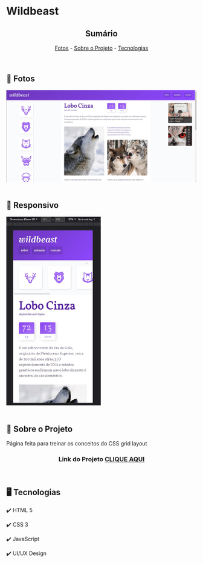 <h1> Wildbeast </h1>

<!-- LINKS -->
<div align="center">
 
 <h2> Sumário</h2>
 
 <a href="#fotos">Fotos</a> - 
  <a href="#sobre">Sobre o Projeto</a> - 
  <a href="#tec">Tecnologias</a>
</div>
<br>

<!-- FOTOS -->
<div id="fotos">
    <h2> 📸 Fotos </h2>
        <img src="./img/Wildbeast.jpg" alt="" style="width:750px">
        <br><br>
       
 <h2> 📱 Responsivo </h2>
    <img src="./img/responsivo.jpg" alt="" style="width:250px">
        <br><br>
</div>

<!-- SOBRE -->
<div id="sobre">
    <h2> 📝 Sobre o Projeto </h2> 
    <p> Página feita para treinar os conceitos do CSS grid layout </p>
 
 <h3 align="center">Link do Projeto <a href="https://lucasfrancobn.github.io/Wildbeast/">CLIQUE AQUI</a></h3>

</div>
<br>

<!-- TECNOLOGIAS -->
<div id="tec">

<h2> 🖥️ Tecnologias</h2>
    <p> ✔️ HTML 5 </p>
    <p> ✔️ CSS 3 </p>
    <p> ✔️ JavaScript </p>
    <p> ✔️ UI/UX Design </p>

</div>
